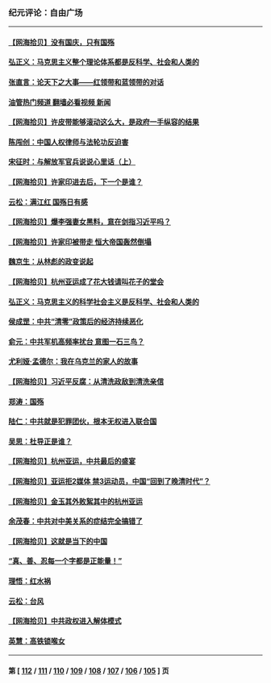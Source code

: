 ### 纪元评论：自由广场
---
#### [【网海拾贝】没有国庆，只有国殇](../../pages/nsc993/n14087799.md?10070330) 
#### [弘正义：马克思主义整个理论体系都是反科学、社会和人类的](../../pages/nsc993/n14087194.md?10070330) 
#### [张直言：论天下之大事——红领带和蓝领带的对话](../../pages/nsc993/n14087488.md?10070330) 
#### [油管热门频道 翻墙必看视频 新闻](ok?10070330)
#### [【网海拾贝】许皮带能够滚动这么大，是政府一手纵容的结果](../../pages/nsc993/n14087186.md?10070330) 
#### [陈闯创：中国人权律师与法轮功反迫害](../../pages/nsc993/n14086954.md?10070330) 
#### [宋征时：与解放军官兵说说心里话（上）](../../pages/nsc993/n14086910.md?10070330) 
#### [【网海拾贝】许家印进去后，下一个是谁？](../../pages/nsc993/n14085853.md?10070330) 
#### [云松：满江红 国殇日有感](../../pages/nsc993/n14085842.md?10070330) 
#### [【网海拾贝】爆李强妻女黑料，意在剑指习近平吗？](../../pages/nsc993/n14085361.md?10070330) 
#### [【网海拾贝】许家印被带走 恒大帝国轰然倒塌](../../pages/nsc993/n14084263.md?10070330) 
#### [魏京生：从林彪的政变说起](../../pages/nsc993/n14084255.md?10070330) 
#### [【网海拾贝】杭州亚运成了花大钱请叫花子的堂会](../../pages/nsc993/n14083160.md?10070330) 
#### [弘正义：马克思主义的科学社会主义是反科学、社会和人类的](../../pages/nsc993/n14083124.md?10070330) 
#### [侯成罡：中共“清零”政策后的经济持续恶化](../../pages/nsc993/n14083084.md?10070330) 
#### [俞元：中共军机高频率扰台 意图一石三鸟？](../../pages/nsc993/n14082855.md?10070330) 
#### [尤利娅‧孟德尔：我在乌克兰的家人的故事](../../pages/nsc993/n14081436.md?10070330) 
#### [【网海拾贝】习近平反腐：从清洗政敌到清洗亲信](../../pages/nsc993/n14082325.md?10070330) 
#### [郑涛：国殇](../../pages/nsc993/n14082279.md?10070330) 
#### [陆仁：中共就是犯罪团伙，根本无权进入联合国](../../pages/nsc993/n14082227.md?10070330) 
#### [吴思：杜导正是谁？](../../pages/nsc993/n14082201.md?10070330) 
#### [【网海拾贝】杭州亚运，中共最后的盛宴](../../pages/nsc993/n14081352.md?10070330) 
#### [【网海拾贝】亚运拒2媒体 禁3运动员，中国“回到了晚清时代”？](../../pages/nsc993/n14080503.md?10070330) 
#### [【网海拾贝】金玉其外败絮其中的杭州亚运](../../pages/nsc993/n14080086.md?10070330) 
#### [余茂春：中共对中美关系的症结完全搞错了](../../pages/nsc993/n14080061.md?10070330) 
#### [【网海拾贝】这就是当下的中国](../../pages/nsc993/n14079698.md?10070330) 
#### [“真、善、忍每一个字都是正能量！”](../../pages/nsc993/n14079694.md?10070330) 
#### [理悟：红水祸](../../pages/nsc993/n14079589.md?10070330) 
#### [云松：台风](../../pages/nsc993/n14079573.md?10070330) 
#### [【网海拾贝】中共政权进入解体模式](../../pages/nsc993/n14079101.md?10070330) 
#### [英慧：高铁锁喉女](../../pages/nsc993/n14079074.md?10070330) 

---
#### 第 [ [112](./112.md?10070330) / [111](./111.md?10070330) / [110](./110.md?10070330) / [109](./109.md?10070330) / [108](./108.md?10070330) / [107](./107.md?10070330) / [106](./106.md?10070330) / [105](./105.md?10070330) ] 页
